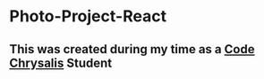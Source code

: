 # Photo-Project-React
## This was created during my time as a [Code Chrysalis](https://codechrysalis.io) Student